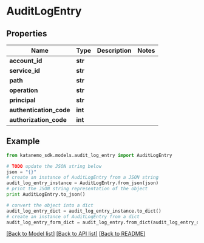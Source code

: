 # AuditLogEntry


## Properties
Name | Type | Description | Notes
------------ | ------------- | ------------- | -------------
**account_id** | **str** |  | 
**service_id** | **str** |  | 
**path** | **str** |  | 
**operation** | **str** |  | 
**principal** | **str** |  | 
**authentication_code** | **int** |  | 
**authorization_code** | **int** |  | 

## Example

```python
from katanemo_sdk.models.audit_log_entry import AuditLogEntry

# TODO update the JSON string below
json = "{}"
# create an instance of AuditLogEntry from a JSON string
audit_log_entry_instance = AuditLogEntry.from_json(json)
# print the JSON string representation of the object
print AuditLogEntry.to_json()

# convert the object into a dict
audit_log_entry_dict = audit_log_entry_instance.to_dict()
# create an instance of AuditLogEntry from a dict
audit_log_entry_form_dict = audit_log_entry.from_dict(audit_log_entry_dict)
```
[[Back to Model list]](../README.md#documentation-for-models) [[Back to API list]](../README.md#documentation-for-api-endpoints) [[Back to README]](../README.md)


